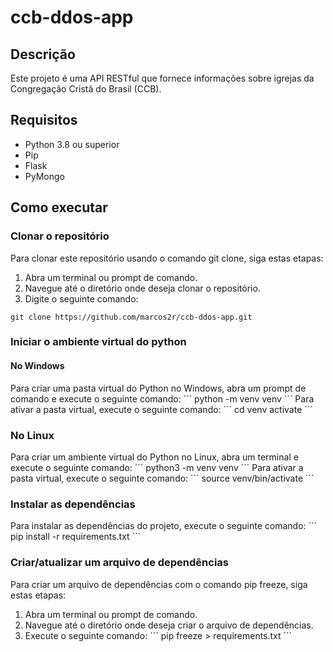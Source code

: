 # ccb-ddos-app

## Descrição

Este projeto é uma API RESTful que fornece informações sobre igrejas da Congregação Cristã do Brasil (CCB).

## Requisitos

* Python 3.8 ou superior
* Pip
* Flask
* PyMongo

## Como executar

### Clonar o repositório

Para clonar este repositório usando o comando git clone, siga estas etapas:

1. Abra um terminal ou prompt de comando.
2. Navegue até o diretório onde deseja clonar o repositório.
3. Digite o seguinte comando:
```
git clone https://github.com/marcos2r/ccb-ddos-app.git
```

### Iniciar o ambiente virtual do python

#### No Windows
Para criar uma pasta virtual do Python no Windows, abra um prompt de comando e execute o seguinte comando:
´´´
python -m venv venv
´´´
Para ativar a pasta virtual, execute o seguinte comando:
´´´
cd venv
activate
´´´

### No Linux
Para criar um ambiente virtual do Python no Linux, abra um terminal e execute o seguinte comando:
´´´
python3 -m venv venv
´´´
Para ativar a pasta virtual, execute o seguinte comando:
´´´
source venv/bin/activate
´´´

### Instalar as dependências
Para instalar as dependências do projeto, execute o seguinte comando:
´´´
pip install -r requirements.txt
´´´

### Criar/atualizar um arquivo de dependências
Para criar um arquivo de dependências com o comando pip freeze, siga estas etapas:
1. Abra um terminal ou prompt de comando.
2. Navegue até o diretório onde deseja criar o arquivo de dependências.
3. Execute o seguinte comando:
´´´
pip freeze > requirements.txt
´´´